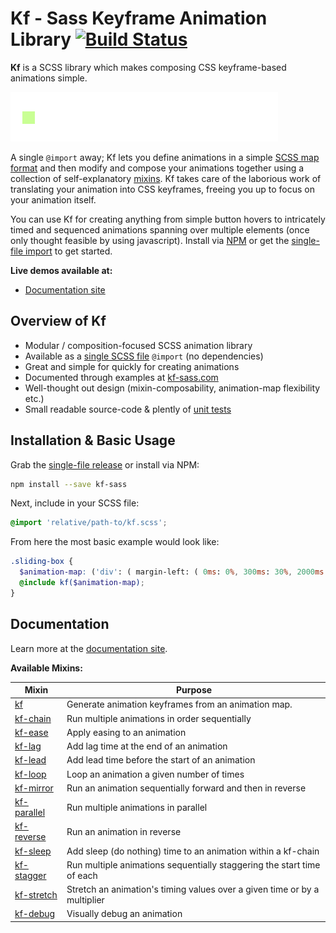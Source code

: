 # Kf - Sass Keyframe Animation Library [![Build Status](https://travis-ci.org/mil/kf-sass.svg?branch=master)](https://travis-ci.org/mil/kf-sass)

**Kf** is a SCSS library which makes composing CSS keyframe-based animations simple.

[![Demo Animation as a GIF](scss/resource/demo_animation.gif)](kf-sass.com)

A single `@import` away; Kf lets you define animations in a simple [SCSS map format](http://kf-sass.com/guide/animation-maps/) and then modify and compose your animations together using a collection of self-explanatory [mixins](http://kf-sass.com/mixins). Kf takes care of the laborious work of translating your animation into CSS keyframes, freeing you up to focus on your animation itself.

You can use Kf for creating anything from simple button hovers to intricately timed and sequenced animations spanning over multiple elements (once only thought feasible by using javascript). Install via [NPM](https://www.npmjs.com/package/kf-sass) or get the [single-file import](https://raw.githubusercontent.com/mil/kf-sass/master/dist/kf-1.0.0.scss) to get started.

**Live demos available at:**
- [Documentation site](http://kf-sass.com)

## Overview of Kf
- Modular / composition-focused SCSS animation library
- Available as a [single SCSS file](https://raw.githubusercontent.com/mil/kf-sass/master/dist/kf-1.0.0.scss) `@import` (no dependencies)
- Great and simple for quickly for creating animations
- Documented through examples at [kf-sass.com](http://kf-sass.com)
- Well-thought out design (mixin-composability, animation-map flexibility etc.)
- Small readable source-code & plently of [unit tests](/test)

## Installation & Basic Usage
Grab the [single-file release](https://raw.githubusercontent.com/mil/kf-sass/master/dist/kf-1.0.0.scss) or install via NPM:
```bash
npm install --save kf-sass
```

Next, include in your SCSS file:
```scss
@import 'relative/path-to/kf.scss';
```

From here the most basic example would look like:
```scss
.sliding-box {
  $animation-map: ('div': ( margin-left: ( 0ms: 0%, 300ms: 30%, 2000ms: 100% ) ));
  @include kf($animation-map);
}
```


## Documentation
Learn more at the [documentation site](http://kf-sass.com).

**Available Mixins:**

| Mixin                                                | Purpose                                                                  |
| -                                                    | -                                                                        |
| [kf](http://kf-sass.com/mixins/kf)                   | Generate animation keyframes from an animation map.                      |
| [kf-chain](http://kf-sass.com/mixins/kf-chain)       | Run multiple animations in order sequentially                            |
| [kf-ease](http://kf-sass.com/mixins/kf-ease)         | Apply easing to an animation                                             | 
| [kf-lag](http://kf-sass.com/mixins/kf-lag)           | Add lag time at the end of an animation                                  |
| [kf-lead](http://kf-sass.com/mixins/kf-lead)         | Add lead time before the start of an animation                           |
| [kf-loop](http://kf-sass.com/mixins/kf-loop)         | Loop an animation a given number of times                                |
| [kf-mirror](http://kf-sass.com/mixins/kf-mirror)     | Run an animation sequentially forward and then in reverse                |
| [kf-parallel](http://kf-sass.com/mixins/kf-parallel) | Run multiple animations in parallel                                      |
| [kf-reverse](http://kf-sass.com/mixins/kf-reverse)   | Run an animation in reverse                                              |
| [kf-sleep](http://kf-sass.com/mixins/kf-sleep)       | Add sleep (do nothing) time to an animation within a kf-chain            |
| [kf-stagger](http://kf-sass.com/mixins/kf-stagger)   | Run multiple animations sequentially staggering the start time of each   |
| [kf-stretch](http://kf-sass.com/mixins/kf-stretch)   | Stretch an animation's timing values over a given time or by a multiplier|
| [kf-debug](http://kf-sass.com/mixins/kf-debug)       | Visually debug an animation                                              |
